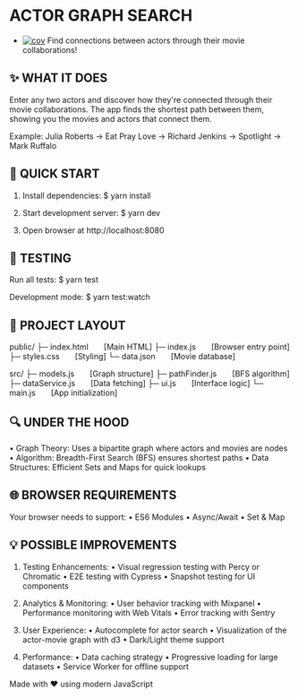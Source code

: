 # ACTOR GRAPH SEARCH
<!-- README.md -->
+ [![cov](https://mikhnikonov.github.io/actor-graph-search/badges/coverage.svg)](https://github.com/mikhnikonov/actor-graph-search/actions)
Find connections between actors through their movie collaborations!

✨ WHAT IT DOES
--------------
Enter any two actors and discover how they're connected through their movie collaborations. 
The app finds the shortest path between them, showing you the movies and actors that connect them.

Example:
Julia Roberts → Eat Pray Love → Richard Jenkins → Spotlight → Mark Ruffalo

🚀 QUICK START
-------------
1. Install dependencies:
   $ yarn install

2. Start development server:
   $ yarn dev

3. Open browser at http://localhost:8080

🧪 TESTING
----------
Run all tests:
   $ yarn test

Development mode:
   $ yarn test:watch

📁 PROJECT LAYOUT
---------------
public/
 ├─ index.html &nbsp; &nbsp; &nbsp;	[Main HTML]
 ├─ index.js	&nbsp; &nbsp; &nbsp; [Browser entry point]
 ├─ styles.css	&nbsp; &nbsp; &nbsp; [Styling]
 └─ data.json	&nbsp; &nbsp; &nbsp; [Movie database]

src/
 ├─ models.js	&nbsp; &nbsp; &nbsp; [Graph structure]
 ├─ pathFinder.js	&nbsp; &nbsp; &nbsp; [BFS algorithm]
 ├─ dataService.js	&nbsp; &nbsp; &nbsp; [Data fetching]
 ├─ ui.js	&nbsp; &nbsp; &nbsp; [Interface logic]
 └─ main.js	&nbsp; &nbsp; &nbsp; [App initialization]

🔍 UNDER THE HOOD
----------------
• Graph Theory: Uses a bipartite graph where actors and movies are nodes
• Algorithm: Breadth-First Search (BFS) ensures shortest paths
• Data Structures: Efficient Sets and Maps for quick lookups

🌐 BROWSER REQUIREMENTS
---------------------
Your browser needs to support:
• ES6 Modules
• Async/Await
• Set & Map

💡 POSSIBLE IMPROVEMENTS
---------------------
1. Testing Enhancements:
   • Visual regression testing with Percy or Chromatic
   • E2E testing with Cypress
   • Snapshot testing for UI components

2. Analytics & Monitoring:
   • User behavior tracking with Mixpanel
   • Performance monitoring with Web Vitals
   • Error tracking with Sentry

3. User Experience:
   • Autocomplete for actor search
   • Visualization of the actor-movie graph with d3
   • Dark/Light theme support 

4. Performance:
   • Data caching strategy
   • Progressive loading for large datasets
   • Service Worker for offline support

Made with ♥️ using modern JavaScript